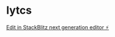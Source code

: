 # lytcs

[Edit in StackBlitz next generation editor ⚡️](https://stackblitz.com/~/github.com/DrxcoDev/lytcs)